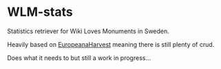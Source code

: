 WLM-stats
=======

Statistics retriever for Wiki Loves Monuments in Sweden.

Heavily based on [EuropeanaHarvest](https://github.com/lokal-profil/EuropeanaHarvest)
meaning there is still plenty of crud.

Does what it needs to but still a work in progress...

